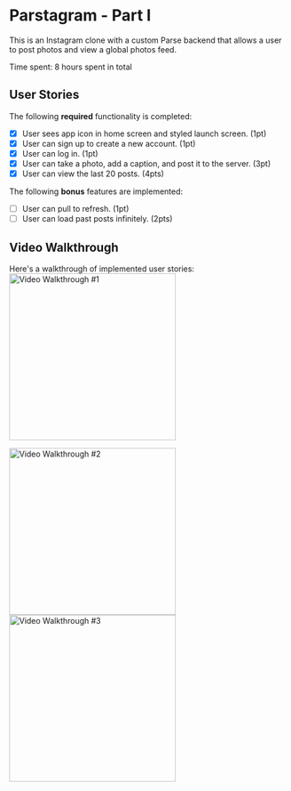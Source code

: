 # Parstagram - Part I

This is an Instagram clone with a custom Parse backend that allows a user to post photos and view a global photos feed.

Time spent: 8 hours spent in total

## User Stories

The following **required** functionality is completed:

- [x] User sees app icon in home screen and styled launch screen. (1pt)
- [x] User can sign up to create a new account. (1pt)
- [x] User can log in. (1pt)
- [x] User can take a photo, add a caption, and post it to the server. (3pt)
- [x] User can view the last 20 posts. (4pts)

The following **bonus** features are implemented:

- [ ] User can pull to refresh. (1pt)
- [ ] User can load past posts infinitely. (2pts)

## Video Walkthrough

Here's a walkthrough of implemented user stories:
<img src='http://g.recordit.co/YSjaX7kYEJ.gif' title='Video Walkthrough' width='300' alt='Video Walkthrough #1' />

<img src='http://g.recordit.co/bbi8U94IJo.gif' title='Video Walkthrough' width='300' alt='Video Walkthrough #2' />

<img src='http://g.recordit.co/FdKWIHKeBm.gif' title='Video Walkthrough' width='300' alt='Video Walkthrough #3' />
